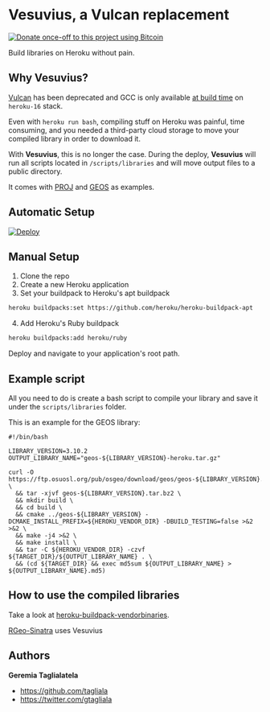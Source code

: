 # Vesuvius, a Vulcan replacement
[![Donate once-off to this project using Bitcoin](https://img.shields.io/badge/bitcoin-donate-blue.svg)](bitcoin:1L6sqoG8xXhYziH9NGjPzgR1dEP2SbJrfM)

Build libraries on Heroku without pain.

## Why Vesuvius?

[Vulcan](https://github.com/heroku/vulcan) has been deprecated and GCC is only available [at build time](https://devcenter.heroku.com/articles/stack-packages) on `heroku-16` stack.

Even with `heroku run bash`, compiling stuff on Heroku was painful, time consuming, and you needed a third-party cloud storage to move your compiled library in order to download it.

With **Vesuvius**, this is no longer the case. During the deploy, **Vesuvius** will run all scripts located in `/scripts/libraries` and will move output files to a public directory.

It comes with [PROJ](https://proj.org/) and [GEOS](https://trac.osgeo.org/geos/) as examples.

## Automatic Setup

[![Deploy](https://www.herokucdn.com/deploy/button.svg)](https://heroku.com/deploy)

## Manual Setup

1. Clone the repo
2. Create a new Heroku application
3. Set your buildpack to Heroku's apt buildpack
```sh
heroku buildpacks:set https://github.com/heroku/heroku-buildpack-apt
```
4. Add Heroku's Ruby buildpack
```sh
heroku buildpacks:add heroku/ruby
```

Deploy and navigate to your application's root path.

## Example script

All you need to do is create a bash script to compile your library and save it
under the `scripts/libraries` folder.

This is an example for the GEOS library:
```shell
#!/bin/bash

LIBRARY_VERSION=3.10.2
OUTPUT_LIBRARY_NAME="geos-${LIBRARY_VERSION}-heroku.tar.gz"

curl -O https://ftp.osuosl.org/pub/osgeo/download/geos/geos-${LIBRARY_VERSION}.tar.bz2 \
  && tar -xjvf geos-${LIBRARY_VERSION}.tar.bz2 \
  && mkdir build \
  && cd build \
  && cmake ../geos-${LIBRARY_VERSION} -DCMAKE_INSTALL_PREFIX=${HEROKU_VENDOR_DIR} -DBUILD_TESTING=false >&2 >&2 \
  && make -j4 >&2 \
  && make install \
  && tar -C ${HEROKU_VENDOR_DIR} -czvf ${TARGET_DIR}/${OUTPUT_LIBRARY_NAME} . \
  && (cd ${TARGET_DIR} && exec md5sum ${OUTPUT_LIBRARY_NAME} > ${OUTPUT_LIBRARY_NAME}.md5)
```

## How to use the compiled libraries

Take a look at [heroku-buildpack-vendorbinaries](https://github.com/diowa/heroku-buildpack-vendorbinaries).

[RGeo-Sinatra](https://rgeo-sinatra.herokuapp.com/) uses Vesuvius

## Authors

**Geremia Taglialatela**

+ https://github.com/tagliala
+ https://twitter.com/gtagliala
